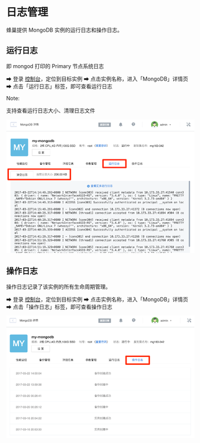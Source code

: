 # 日志管理

蜂巢提供 MongoDB 实例的运行日志和操作日志。

## 运行日志

即 mongod 打印的 Primary 节点系统日志

➡ 登录 [控制台](https://c.163.com/dashboard#/m/mongodb/)，定位到目标实例
➡ 点击实例名称，进入「MongoDB」详情页
➡ 点击「运行日志」标签，即可查看运行日志

<span>Note:</span><div class="alertContent">支持查看运行日志大小、清理日志文件</div>

![](../image/使用指南-日志管理-运行日志.png)


## 操作日志

操作日志记录了该实例的所有生命周期管理。

➡ 登录 [控制台](https://c.163.com/dashboard#/m/mongodb/)，定位到目标实例
➡ 点击实例名称，进入「MongoDB」详情页
➡ 点击「操作日志」标签，即可查看操作日志

![](../image/使用指南-日志管理-操作日志.png)